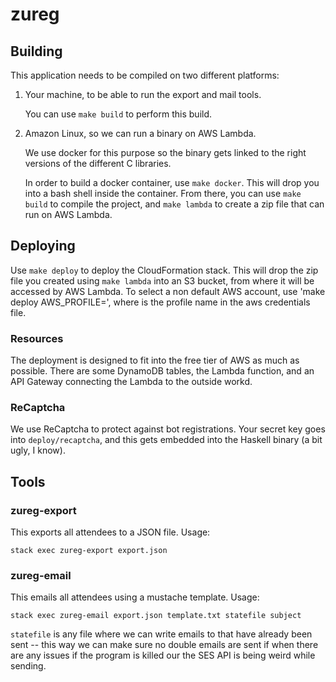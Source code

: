 # zureg

## Building

This application needs to be compiled on two different platforms:

1.  Your machine, to be able to run the export and mail tools.

    You can use `make build` to perform this build.

2.  Amazon Linux, so we can run a binary on AWS Lambda.

    We use docker for this purpose so the binary gets linked to the right
    versions of the different C libraries.

    In order to build a docker container, use `make docker`.  This will drop you
    into a bash shell inside the container.  From there, you can use `make
    build` to compile the project, and `make lambda` to create a zip file that
    can run on AWS Lambda.

## Deploying

Use `make deploy` to deploy the CloudFormation stack.  This will drop the zip
file you created using `make lambda` into an S3 bucket, from where it will be
accessed by AWS Lambda. 
To select a non default AWS account, use 'make deploy AWS_PROFILE=<profile>', 
where <profile> is the profile name in the aws credentials file.

### Resources

The deployment is designed to fit into the free tier of AWS as much as possible.
There are some DynamoDB tables, the Lambda function, and an API Gateway
connecting the Lambda to the outside workd.

### ReCaptcha

We use ReCaptcha to protect against bot registrations.  Your secret key goes
into `deploy/recaptcha`, and this gets embedded into the Haskell binary (a bit
ugly, I know).

## Tools

### zureg-export

This exports all attendees to a JSON file.  Usage:

    stack exec zureg-export export.json

### zureg-email

This emails all attendees using a mustache template.  Usage:

    stack exec zureg-email export.json template.txt statefile subject

`statefile` is any file where we can write emails to that have already been sent
-- this way we can make sure no double emails are sent if when there are any
issues if the program is killed our the SES API is being weird while sending.
